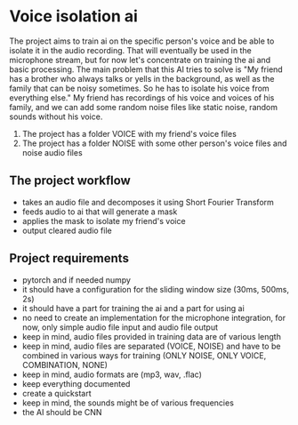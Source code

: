# Voice isolation ai

The project aims to train ai on the specific person's voice and be able to isolate it in the audio recording. That will eventually be used in the microphone stream, but for now let's concentrate on training the ai and basic processing. The main problem that this AI tries to solve is "My friend has a brother who always talks or yells in the background, as well as the family that can be noisy sometimes. So he has to isolate his voice from everything else." My friend has recordings of his voice and voices of his family, and we can add some random noise files like static noise, random sounds without his voice.

1. The project has a folder VOICE with my friend's voice files
2. The project has a folder NOISE with some other person's voice files and noise audio files

## The project workflow

- takes an audio file and decomposes it using Short Fourier Transform
- feeds audio to ai that will generate a mask
- applies the mask to isolate my friend's voice
- output cleared audio file

## Project requirements

- pytorch and if needed numpy
- it should have a configuration for the sliding window size (30ms, 500ms, 2s)
- it should have a part for training the ai and a part for using ai
- no need to create an implementation for the microphone integration, for now, only simple audio file input and audio file output
- keep in mind, audio files provided in training data are of various length
- keep in mind, audio files are separated (VOICE, NOISE) and have to be combined in various ways for training (ONLY NOISE, ONLY VOICE, COMBINATION, NONE)
- keep in mind, audio formats are (mp3, wav, .flac)
- keep everything documented
- create a quickstart
- keep in mind, the sounds might be of various frequencies
- the AI should be CNN
